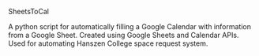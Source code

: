 SheetsToCal

A python script for automatically filling a Google Calendar with information from a Google Sheet. Created using Google Sheets and Calendar APIs. Used for automating Hanszen College space request system.
